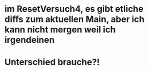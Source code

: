 # im ResetVersuch4, es gibt etliche diffs zum aktuellen Main, aber ich kann nicht mergen weil ich irgendeinen
# Unterschied brauche?!